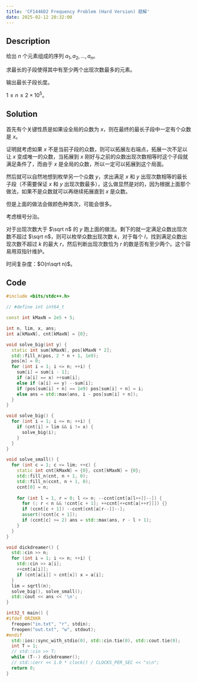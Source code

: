 ```yaml
---
title: 'CF1446D2 Frequency Problem (Hard Version) 题解'
date: 2025-02-12 20:32:00
---
```


## Description

给出 $n$ 个元素组成的序列 $a_1,a_2,\ldots,a_n$。

求最长的子段使得其中有至少两个出现次数最多的元素。

输出最长子段长度。

$1\leq n\leq 2\times 10^5$。

## Solution

首先有个关键性质是如果设全局的众数为 $x$，则在最终的最长子段中一定有个众数是 $x$。

证明就考虑如果 $x$ 不是当前子段的众数，则可以拓展左右端点，拓展一次不足以让 $x$ 变成唯一的众数，当拓展到 $x$ 刚好与之前的众数出现次数相等时这个子段就满足条件了，而由于 $x$ 是全局的众数，所以一定可以拓展到这个局面。

然后就可以自然地想到枚举另一个众数 $y$，求出满足 $x$ 和 $y$ 出现次数相等的最长子段（不需要保证 $x$ 和 $y$ 出现次数最多），这么做显然是对的，因为根据上面那个做法，如果不是众数就可以再继续拓展直到 $x$ 是众数。

但是上面的做法会做颜色种类次，可能会很多。

考虑根号分治。

对于出现次数大于 $\sqrt n$ 的 $y$ 跑上面的做法。剩下的就一定满足众数出现次数不超过 $\sqrt n$，则可以枚举众数出现次数 $k$，对于每个 $l$，找到满足众数出现次数不超过 $k$ 的最大 $r$，然后判断出现次数恰为 $r$ 的数是否有至少两个。这个容易用双指针维护。

时间复杂度：$O(n\sqrt n)$。

## Code

```cpp
#include <bits/stdc++.h>

// #define int int64_t

const int kMaxN = 2e5 + 5;

int n, lim, x, ans;
int a[kMaxN], cnt[kMaxN] = {0};

void solve_big(int y) {
  static int sum[kMaxN], pos[kMaxN * 2];
  std::fill_n(pos, 2 * n + 1, 1e9);
  pos[n] = 0;
  for (int i = 1; i <= n; ++i) {
    sum[i] = sum[i - 1];
    if (a[i] == x) ++sum[i];
    else if (a[i] == y) --sum[i];
    if (pos[sum[i] + n] == 1e9) pos[sum[i] + n] = i;
    else ans = std::max(ans, i - pos[sum[i] + n]);
  }
}

void solve_big() {
  for (int i = 1; i <= n; ++i) {
    if (cnt[i] > lim && i != x) {
      solve_big(i);
    }
  }
}

void solve_small() {
  for (int c = 1; c <= lim; ++c) {
    static int cnt[kMaxN] = {0}, ccnt[kMaxN] = {0};
    std::fill_n(cnt, n + 1, 0);
    std::fill_n(ccnt, n + 1, 0);
    ccnt[0] = n;
    
    for (int l = 1, r = 0; l <= n; --ccnt[cnt[a[l++]]--]) {
      for (; r < n && !ccnt[c + 1]; ++ccnt[++cnt[a[++r]]]) {}
      if (ccnt[c + 1]) --ccnt[cnt[a[r--]]--];
      assert(!ccnt[c + 1]);
      if (ccnt[c] >= 2) ans = std::max(ans, r - l + 1);
    }
  }
}

void dickdreamer() {
  std::cin >> n;
  for (int i = 1; i <= n; ++i) {
    std::cin >> a[i];
    ++cnt[a[i]];
    if (cnt[a[i]] > cnt[x]) x = a[i];
  }
  lim = sqrtl(n);
  solve_big(), solve_small();
  std::cout << ans << '\n';
}

int32_t main() {
#ifdef ORZXKR
  freopen("in.txt", "r", stdin);
  freopen("out.txt", "w", stdout);
#endif
  std::ios::sync_with_stdio(0), std::cin.tie(0), std::cout.tie(0);
  int T = 1;
  // std::cin >> T;
  while (T--) dickdreamer();
  // std::cerr << 1.0 * clock() / CLOCKS_PER_SEC << "s\n";
  return 0;
}
```